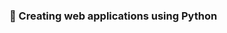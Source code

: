 ### 🌱 Creating web applications using Python 























<meta name="google-site-verification" content="Qxqg9pwv65CwxuUEV_QRZ8CbqdH5TX15glPxy7l3Row" />

